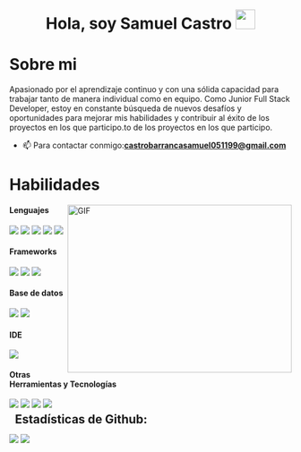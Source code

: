 <h1 align="center"><b>Hola, soy Samuel Castro </b><img src="https://media.giphy.com/media/hvRJCLFzcasrR4ia7z/giphy.gif" width="35"></h1>
<h1 ><b>Sobre mi </b></h1
<p>Apasionado por el aprendizaje continuo y con una sólida capacidad para trabajar tanto de manera individual como en equipo. Como Junior Full Stack Developer, estoy en constante búsqueda de nuevos desafíos y oportunidades para mejorar mis habilidades y contribuir al éxito de los proyectos en los que participo.to de los proyectos en los que participo.</p>




- 📫 Para contactar conmigo:**castrobarrancasamuel051199@gmail.com**
<h1 ><b>Habilidades </b></h1
<a target="_blank" align="center">
  <img align="right" top="500" height="300" width="400" alt="GIF" src="https://media.giphy.com/media/SWoSkN6DxTszqIKEqv/giphy.gif">
</a>

<h4> Lenguajes </h4>
<span> 
  <img src="https://img.shields.io/badge/HTML5-E34F26?style=for-the-badge&logo=html5&logoColor=white">
  <img src="https://img.shields.io/badge/CSS3-1572B6?style=for-the-badge&logo=css3&logoColor=white">
  <img src="https://img.shields.io/badge/JavaScript-F7DF1E?style=for-the-badge&logo=javascript&logoColor=black">
  <img src="https://img.shields.io/badge/Java-ED8B00?style=for-the-badge&logo=java&logoColor=white">
  <img src="https://img.shields.io/badge/PHP-777BB4?style=for-the-badge&logo=php&logoColor=white">
</span>

<h4> Frameworks </h4>
<span>
  <img src="https://img.shields.io/badge/Bootstrap-563D7C?style=for-the-badge&logo=bootstrap&logoColor=white">
 <img src="https://img.shields.io/badge/laravel-%23FF2D20.svg?style=for-the-badge&logo=laravel&logoColor=white">
  <img src = "https://img.shields.io/badge/express.js-%23404d59.svg?style=for-the-badge&logo=express&logoColor=%2361DAFB">
</span>

<h4> Base de datos </h4>
<span>
  <img src="https://img.shields.io/badge/MySQL-00000F?style=for-the-badge&logo=mysql&logoColor=white">
  <img src="https://img.shields.io/badge/MongoDB-%234ea94b.svg?style=for-the-badge&logo=mongodb&logoColor=white">
</span>

<h4> IDE </h4>
<span>
<img src="https://img.shields.io/badge/Visual_Studio_Code-0078D4?style=for-the-badge&logo=visual%20studio%20code&logoColor=white">


<h4> Otras Herramientas y Tecnologías

</h4>
<span>
  <img src="https://img.shields.io/badge/Git-F05032?style=for-the-badge&logo=git&logoColor=white">
  <img src="https://img.shields.io/badge/Xampp-F37623?style=for-the-badge&logo=xampp&logoColor=white">
   <img src="https://img.shields.io/badge/SASS-hotpink.svg?style=for-the-badge&logo=SASS&logoColor=white">
  <img src="https://img.shields.io/badge/node.js-6DA55F?style=for-the-badge&logo=node.js&logoColor=white">
</span>

<h2  style="margin: 5px 10px;">Estadísticas de Github:</h2> 

[![](https://github-readme-stats.vercel.app/api?username=SamuelCb123&show_icons=true&theme=tokyonight&hide_border=true&locale=en)](https://github.com/SamuelCb123)
[![](https://github-readme-streak-stats.herokuapp.com/?user=SamuelCb123&theme=material-palenight)](https://github.com/SamuelCb123)
</div>
















